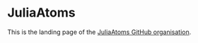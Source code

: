 # JuliaAtoms

This is the landing page of the [JuliaAtoms GitHub organisation](https://github.com/JuliaAtoms/).

